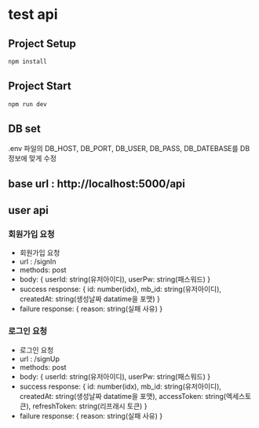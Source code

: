 # test api

## Project Setup

```sh
npm install
```

## Project Start

```sh
npm run dev
```

## DB set

.env 파일의 DB_HOST, DB_PORT, DB_USER, DB_PASS, DB_DATEBASE를 DB정보에 맞게 수정

## base url : http://localhost:5000/api

## user api

### 회원가입 요청

- 회원가입 요청
- url : /signIn
- methods: post
- body: { userId: string(유저아이디), userPw: string(패스워드) }
- success response: { id: number(idx), mb_id: string(유저아이디), createdAt: string(생성날짜 datatime을 포맷) }
- failure response: { reason: string(실패 사유) }

### 로그인 요청

- 로그인 요청
- url : /signUp
- methods: post
- body: { userId: string(유저아이디), userPw: string(패스워드) }
- success response: { id: number(idx), mb_id: string(유저아이디), createdAt: string(생성날짜 datatime을 포맷), accessToken: string(엑세스토큰), refreshToken: string(리프래시 토큰) }
- failure response: { reason: string(실패 사유) }
